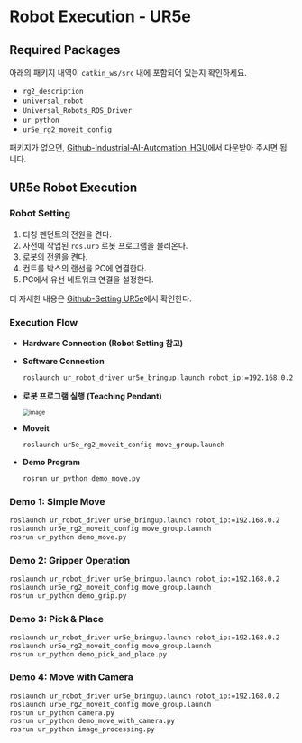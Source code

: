 # Robot Execution - UR5e

## Required Packages

아래의 패키지 내역이 `catkin_ws/src` 내에 포함되어 있는지 확인하세요.

- `rg2_description`
- `universal_robot`
- `Universal_Robots_ROS_Driver`
- `ur_python`
- `ur5e_rg2_moveit_config`

패키지가 없으면, [Github-Industrial-AI-Automation_HGU](https://github.com/hyKangHGU/Industrial-AI-Automation_HGU)에서 다운받아 주시면 됩니다.



## UR5e Robot Execution

### Robot Setting

1) 티칭 펜던트의 전원을 켠다.
2) 사전에 작업된 `ros.urp` 로봇 프로그램을 불러온다.
3) 로봇의 전원을 켠다.
4) 컨트롤 박스의 랜선을 PC에 연결한다.
5) PC에서 유선 네트워크 연결을 설정한다.

더 자세한 내용은 [Github-Setting UR5e](https://github.com/hyKangHGU/Industrial-AI-Automation_HGU/blob/main/tutorial/setting-ur5e.md)에서 확인한다.



### Execution Flow

- **Hardware Connection (Robot Setting 참고)**

- **Software Connection**

  ```bash
  roslaunch ur_robot_driver ur5e_bringup.launch robot_ip:=192.168.0.2
  ```

- **로봇 프로그램 실행 (Teaching Pendant)**

  <img src="https://user-images.githubusercontent.com/91526930/234138529-75eb185e-f308-400f-aebb-d2f79e8b3ffb.png" alt="image" style="zoom:70%;" />

- **Moveit**

  ```bash
  roslaunch ur5e_rg2_moveit_config move_group.launch
  ```

- **Demo Program**

  ```bash
  rosrun ur_python demo_move.py
  ```

  

### Demo 1: Simple Move

```bash
roslaunch ur_robot_driver ur5e_bringup.launch robot_ip:=192.168.0.2
roslaunch ur5e_rg2_moveit_config move_group.launch
rosrun ur_python demo_move.py
```



### Demo 2: Gripper Operation

```bash
roslaunch ur_robot_driver ur5e_bringup.launch robot_ip:=192.168.0.2
roslaunch ur5e_rg2_moveit_config move_group.launch
rosrun ur_python demo_grip.py
```



### Demo 3: Pick & Place

```bash
roslaunch ur_robot_driver ur5e_bringup.launch robot_ip:=192.168.0.2
roslaunch ur5e_rg2_moveit_config move_group.launch
rosrun ur_python demo_pick_and_place.py
```



### Demo 4: Move with Camera

```bash
roslaunch ur_robot_driver ur5e_bringup.launch robot_ip:=192.168.0.2
roslaunch ur5e_rg2_moveit_config move_group.launch
rosrun ur_python camera.py
rosrun ur_python demo_move_with_camera.py
rosrun ur_python image_processing.py
```
